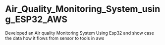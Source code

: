 # Air_Quality_Monitoring_System_using_ESP32_AWS
Developed an Air quality Monitoring System Using Esp32 and show case the data how it flows from sensor to tools in aws
